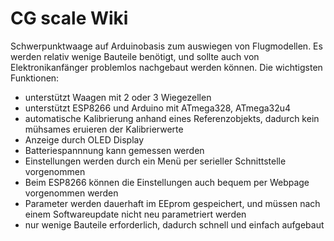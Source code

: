 # CG scale Wiki

Schwerpunktwaage auf Arduinobasis zum auswiegen von Flugmodellen. Es werden relativ wenige Bauteile benötigt, und sollte auch von Elektronikanfänger problemlos nachgebaut werden können.
Die wichtigsten Funktionen:

- unterstützt Waagen mit 2 oder 3 Wiegezellen
- unterstützt ESP8266 und Arduino mit ATmega328, ATmega32u4
- automatische Kalibrierung anhand eines Referenzobjekts, dadurch kein mühsames eruieren der Kalibrierwerte
- Anzeige durch OLED Display
- Batteriespannnung kann gemessen werden
- Einstellungen werden durch ein Menü per serieller Schnittstelle vorgenommen 
- Beim ESP8266 können die Einstellungen auch bequem per Webpage vorgenommen werden
- Parameter werden dauerhaft im EEprom gespeichert, und müssen nach einem Softwareupdate nicht neu parametriert werden
- nur wenige Bauteile erforderlich, dadurch schnell und einfach aufgebaut


